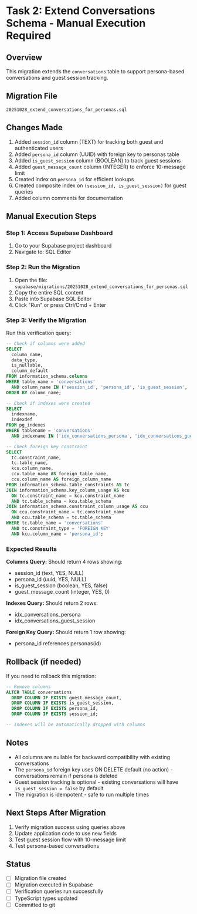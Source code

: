 # Task 2: Extend Conversations Schema - Manual Execution Required

## Overview
This migration extends the `conversations` table to support persona-based conversations and guest session tracking.

## Migration File
`20251028_extend_conversations_for_personas.sql`

## Changes Made
1. Added `session_id` column (TEXT) for tracking both guest and authenticated users
2. Added `persona_id` column (UUID) with foreign key to personas table
3. Added `is_guest_session` column (BOOLEAN) to track guest sessions
4. Added `guest_message_count` column (INTEGER) to enforce 10-message limit
5. Created index on `persona_id` for efficient lookups
6. Created composite index on `(session_id, is_guest_session)` for guest queries
7. Added column comments for documentation

## Manual Execution Steps

### Step 1: Access Supabase Dashboard
1. Go to your Supabase project dashboard
2. Navigate to: SQL Editor

### Step 2: Run the Migration
1. Open the file: `supabase/migrations/20251028_extend_conversations_for_personas.sql`
2. Copy the entire SQL content
3. Paste into Supabase SQL Editor
4. Click "Run" or press Ctrl/Cmd + Enter

### Step 3: Verify the Migration

Run this verification query:
```sql
-- Check if columns were added
SELECT
  column_name,
  data_type,
  is_nullable,
  column_default
FROM information_schema.columns
WHERE table_name = 'conversations'
  AND column_name IN ('session_id', 'persona_id', 'is_guest_session', 'guest_message_count')
ORDER BY column_name;

-- Check if indexes were created
SELECT
  indexname,
  indexdef
FROM pg_indexes
WHERE tablename = 'conversations'
  AND indexname IN ('idx_conversations_persona', 'idx_conversations_guest_session');

-- Check foreign key constraint
SELECT
  tc.constraint_name,
  tc.table_name,
  kcu.column_name,
  ccu.table_name AS foreign_table_name,
  ccu.column_name AS foreign_column_name
FROM information_schema.table_constraints AS tc
JOIN information_schema.key_column_usage AS kcu
  ON tc.constraint_name = kcu.constraint_name
  AND tc.table_schema = kcu.table_schema
JOIN information_schema.constraint_column_usage AS ccu
  ON ccu.constraint_name = tc.constraint_name
  AND ccu.table_schema = tc.table_schema
WHERE tc.table_name = 'conversations'
  AND tc.constraint_type = 'FOREIGN KEY'
  AND kcu.column_name = 'persona_id';
```

### Expected Results

**Columns Query:**
Should return 4 rows showing:
- session_id (text, YES, NULL)
- persona_id (uuid, YES, NULL)
- is_guest_session (boolean, YES, false)
- guest_message_count (integer, YES, 0)

**Indexes Query:**
Should return 2 rows:
- idx_conversations_persona
- idx_conversations_guest_session

**Foreign Key Query:**
Should return 1 row showing:
- persona_id references personas(id)

## Rollback (if needed)

If you need to rollback this migration:
```sql
-- Remove columns
ALTER TABLE conversations
  DROP COLUMN IF EXISTS guest_message_count,
  DROP COLUMN IF EXISTS is_guest_session,
  DROP COLUMN IF EXISTS persona_id,
  DROP COLUMN IF EXISTS session_id;

-- Indexes will be automatically dropped with columns
```

## Notes
- All columns are nullable for backward compatibility with existing conversations
- The `persona_id` foreign key uses ON DELETE default (no action) - conversations remain if persona is deleted
- Guest session tracking is optional - existing conversations will have `is_guest_session = false` by default
- The migration is idempotent - safe to run multiple times

## Next Steps After Migration
1. Verify migration success using queries above
2. Update application code to use new fields
3. Test guest session flow with 10-message limit
4. Test persona-based conversations

## Status
- [ ] Migration file created
- [ ] Migration executed in Supabase
- [ ] Verification queries run successfully
- [ ] TypeScript types updated
- [ ] Committed to git
